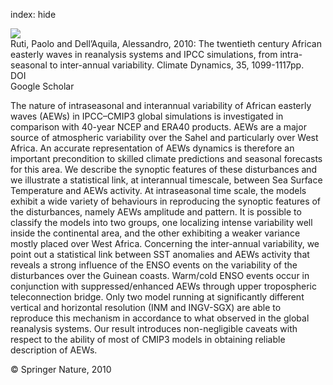 index: hide

<div class="Citation">
    <div class="Citation-thumb CitationThumb-linked"  data-href="https://doi.org/10.1007/s00382-010-0894-z">
      <img src="https://static.claimspace.cloud/climate-study-static/refs/thumbs/14/Ruti_and_DellAquila_2010-thumb.png" />
    </div>

  <div class="Citation-body">
    <div class="Citation-text">Ruti, Paolo and Dell’Aquila, Alessandro, 2010: The twentieth century African easterly waves in reanalysis systems and IPCC simulations, from intra-seasonal to inter-annual variability. <span class="Article-journal">Climate Dynamics, </span><span class="Article-volume">35, </span>1099-1117pp.</div>
    <div class="Citation-links">
      <div class="CitationLink" data-href="https://doi.org/10.1007/s00382-010-0894-z">
        <div class="CitationLink-icon CitationLink-Doi"></div>
        <div class="CitationLink-text">DOI</div>
      </div>
      <div class="CitationLink" data-href="https://scholar.google.com/scholar?q=10.1007/s00382-010-0894-z">
        <div class="CitationLink-icon CitationLink-Scholar"></div>
        <div class="CitationLink-text">Google Scholar</div>
      </div>
    </div>
  </div>
</div>

The nature of intraseasonal and interannual variability of African easterly waves (AEWs) in IPCC–CMIP3 global simulations is investigated in comparison with 40-year NCEP and ERA40 products. AEWs are a major source of atmospheric variability over the Sahel and particularly over West Africa. An accurate representation of AEWs dynamics is therefore an important precondition to skilled climate predictions and seasonal forecasts for this area. We describe the synoptic features of these disturbances and we illustrate a statistical link, at interannual timescale, between Sea Surface Temperature and AEWs activity. At intraseasonal time scale, the models exhibit a wide variety of behaviours in reproducing the synoptic features of the disturbances, namely AEWs amplitude and pattern. It is possible to classify the models into two groups, one localizing intense variability well inside the continental area, and the other exhibiting a weaker variance mostly placed over West Africa. Concerning the inter-annual variability, we point out a statistical link between SST anomalies and AEWs activity that reveals a strong influence of the ENSO events on the variability of the disturbances over the Guinean coasts. Warm/cold ENSO events occur in conjunction with suppressed/enhanced AEWs through upper tropospheric teleconnection bridge. Only two model running at significantly different vertical and horizontal resolution (INM and INGV-SGX) are able to reproduce this mechanism in accordance to what observed in the global reanalysis systems. Our result introduces non-negligible caveats with respect to the ability of most of CMIP3 models in obtaining reliable description of AEWs.

<div class="Citation-copy">
&copy; Springer Nature, 2010
</div>
